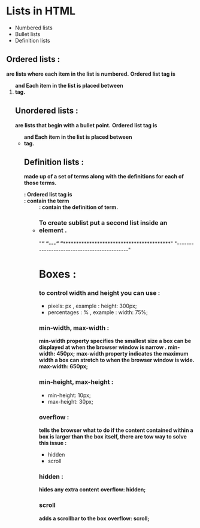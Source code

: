 # Lists in HTML 

* Numbered lists
* Bullet lists
* Definition lists

## Ordered lists :
**are lists where each item in the list is numbered.**
**Ordered list tag is <ol> and Each item in the list is placed between <li> tag.**

## Unordered lists :
**are lists that begin with a bullet point.**
**Ordered list tag is <ul> and Each item in the list is placed between <li> tag.**

## Definition lists :
 **made up of a set of terms along with the definitions for each of those terms.**
**<dl> : Ordered list tag is**
**<dt> : contain the term**
**<dd> : contain the definition of term.**

### To create sublist put a second list inside an <li> element .

"***"
"---"
"********************************************"
"--------------------------------------------"

# Boxes :
### to control width and height you can use :
* pixels: px , example : height: 300px; 
* percentages : % , example : width: 75%;

### min-width, max-width :
**min-width property specifies the smallest size a box can be displayed at when the browser window is narrow .**
**min-width: 450px;**
**max-width property indicates the maximum width a box can stretch to when the browser window is wide.**
**max-width: 650px;**

### min-height, max-height :
* min-height: 10px;
* max-height: 30px;

### overflow :
**tells the browser what to do if the content contained within a box is larger than the box itself, there are tow way to solve this issue :**
* hidden
* scroll

### hidden :
**hides any extra content**
**overflow: hidden;**

### scroll 
**adds a scrollbar to the box**
**overflow: scroll;**


